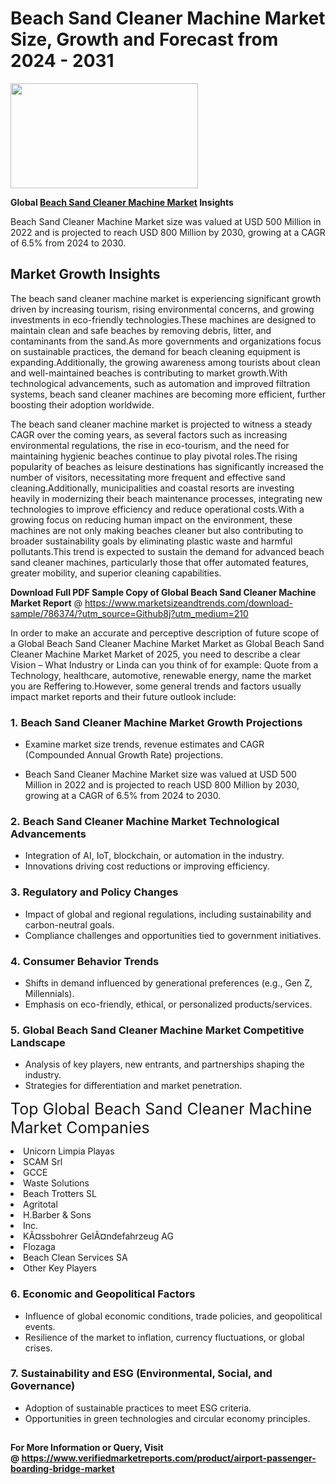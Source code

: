 <H1>Beach Sand Cleaner Machine Market Size, Growth and Forecast from 2024 - 2031</H1><img class="aligncenter size-medium wp-image-584254" src="https://thirdeyenews.in/wp-content/uploads/2024/09/Global-Market-Research-300x168.jpeg" alt="" width="300" height="168" /><p><strong>Global&nbsp;<a href="https://www.marketsizeandtrends.com/download-sample/786374/?utm_source=Github8j?utm_medium=210">Beach Sand Cleaner Machine Market</a> Insights</strong></p><p>Beach Sand Cleaner Machine Market size was valued at USD 500 Million in 2022 and is projected to reach USD 800 Million by 2030, growing at a CAGR of 6.5% from 2024 to 2030.</p><p><h2>Market Growth Insights</h2> <p>The beach sand cleaner machine market is experiencing significant growth driven by increasing tourism, rising environmental concerns, and growing investments in eco-friendly technologies.These machines are designed to maintain clean and safe beaches by removing debris, litter, and contaminants from the sand.As more governments and organizations focus on sustainable practices, the demand for beach cleaning equipment is expanding.Additionally, the growing awareness among tourists about clean and well-maintained beaches is contributing to market growth.With technological advancements, such as automation and improved filtration systems, beach sand cleaner machines are becoming more efficient, further boosting their adoption worldwide.</p> <p>The beach sand cleaner machine market is projected to witness a steady CAGR over the coming years, as several factors such as increasing environmental regulations, the rise in eco-tourism, and the need for maintaining hygienic beaches continue to play pivotal roles.The rising popularity of beaches as leisure destinations has significantly increased the number of visitors, necessitating more frequent and effective sand cleaning.Additionally, municipalities and coastal resorts are investing heavily in modernizing their beach maintenance processes, integrating new technologies to improve efficiency and reduce operational costs.With a growing focus on reducing human impact on the environment, these machines are not only making beaches cleaner but also contributing to broader sustainability goals by eliminating plastic waste and harmful pollutants.This trend is expected to sustain the demand for advanced beach sand cleaner machines, particularly those that offer automated features, greater mobility, and superior cleaning capabilities.<p><span class=""><strong>Download Full PDF Sample Copy of Global Beach Sand Cleaner Machine Market Report</strong> @ <a href="https://www.marketsizeandtrends.com/download-sample/786374/?utm_source=Github8j?utm_medium=210" target="_blank">https://www.marketsizeandtrends.com/download-sample/786374/?utm_source=Github8j?utm_medium=210</a></span></p><p>In order to make an accurate and perceptive description of future scope of a Global&nbsp;Beach Sand Cleaner Machine Market Market as Global&nbsp;Beach Sand Cleaner Machine Market Market of 2025, you need to describe a clear Vision &ndash; What Industry or Linda can you think of for example: Quote from a Technology, healthcare, automotive, renewable energy, name the market you are Reffering to.However, some general trends and factors usually impact market reports and their future outlook include:</p><h3>1.&nbsp;<strong>Beach Sand Cleaner Machine Market Growth Projections</strong></h3><ul><li>Examine market size trends, revenue estimates and CAGR (Compounded Annual Growth Rate) projections.</li><li><p>Beach Sand Cleaner Machine Market size was valued at USD 500 Million in 2022 and is projected to reach USD 800 Million by 2030, growing at a CAGR of 6.5% from 2024 to 2030.</p></li></ul><h3>2.&nbsp;<strong>Beach Sand Cleaner Machine Market Technological Advancements</strong></h3><ul><li>Integration of AI, IoT, blockchain, or automation in the industry.</li><li>Innovations driving cost reductions or improving efficiency.</li></ul><h3>3.&nbsp;<strong>Regulatory and Policy Changes</strong></h3><ul><li>Impact of global and regional regulations, including sustainability and carbon-neutral goals.</li><li>Compliance challenges and opportunities tied to government initiatives.</li></ul><h3>4.&nbsp;<strong>Consumer Behavior Trends</strong></h3><ul><li>Shifts in demand influenced by generational preferences (e.g., Gen Z, Millennials).</li><li>Emphasis on eco-friendly, ethical, or personalized products/services.</li></ul><h3>5.&nbsp;<strong>Global Beach Sand Cleaner Machine Market Competitive Landscape</strong></h3><ul><li>Analysis of key players, new entrants, and partnerships shaping the industry.</li><li>Strategies for differentiation and market penetration.</li></ul><p data-pm-slice="1 1 []"><span style="color: inherit; font-family: inherit; font-size: 25px;">Top Global Beach Sand Cleaner Machine Market Companies</span></p><div class="" data-test-id=""><p><li>Unicorn Limpia Playas</li><li> SCAM Srl</li><li> GCCE</li><li> Waste Solutions</li><li> Beach Trotters SL</li><li> Agritotal</li><li> H.Barber & Sons</li><li> Inc.</li><li> KÃ¤ssbohrer GelÃ¤ndefahrzeug AG</li><li> Flozaga</li><li> Beach Clean Services SA</li><li> Other Key Players</li></p></div><h3>6.&nbsp;<strong>Economic and Geopolitical Factors</strong></h3><ul><li>Influence of global economic conditions, trade policies, and geopolitical events.</li><li>Resilience of the market to inflation, currency fluctuations, or global crises.</li></ul><h3>7.&nbsp;<strong>Sustainability and ESG (Environmental, Social, and Governance)</strong></h3><ul><li>Adoption of sustainable practices to meet ESG criteria.</li><li>Opportunities in green technologies and circular economy principles.</li></ul><h2><strong style="font-size: 14px;">For More Information or Query, Visit @&nbsp;</strong><a style="background-color: #ffffff; font-size: 14px;" href="https://www.marketsizeandtrends.com/report/beach-sand-cleaner-machine-market/" target="_blank">https://www.verifiedmarketreports.com/product/airport-passenger-boarding-bridge-market</a></h2>